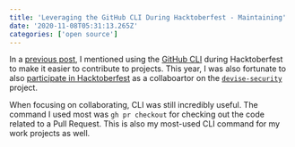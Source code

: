 ```yaml
---
title: 'Leveraging the GitHub CLI During Hacktoberfest - Maintaining'
date: '2020-11-08T05:31:13.265Z'
categories: ['open source']
---
```


In a [previous post](/2020/11/gh-cli-during-hacktoberfest), I mentioned using the [GitHub CLI](https://github.com/cli/cli) during Hacktoberfest to make it easier to contribute to projects. This year, I was also fortunate to also [participate in Hacktoberfest](https://github.com/devise-security/devise-security/issues/232) as a collaboartor on the [`devise-security`](https://github.com/devise-security/devise-security) project.

When focusing on collaborating, CLI was still incredibly useful. The command I used most was `gh pr checkout` for checking out the code related to a Pull Request. This is also my most-used CLI command for my work projects as well.


